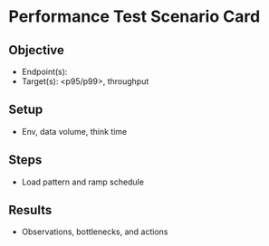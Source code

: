 # Performance Test Scenario Card

## Objective
- Endpoint(s): <list>
- Target(s): <p95/p99>, throughput

## Setup
- Env, data volume, think time

## Steps
- Load pattern and ramp schedule

## Results
- Observations, bottlenecks, and actions

